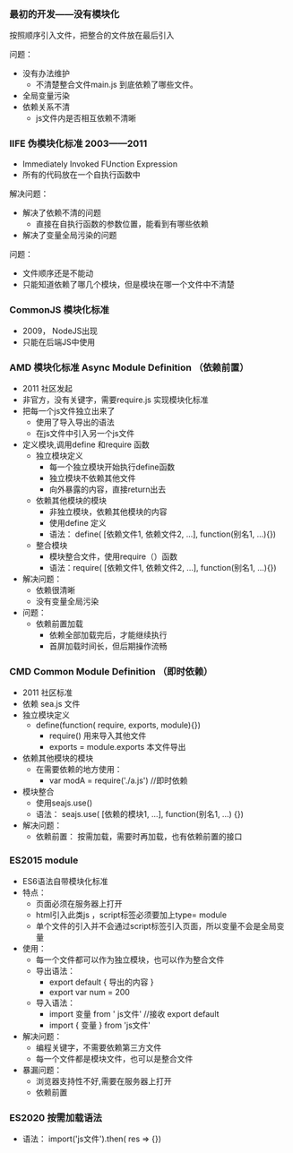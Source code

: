 ### 最初的开发——没有模块化
  按照顺序引入文件，把整合的文件放在最后引入

  问题：
  - 没有办法维护
    - 不清楚整合文件main.js 到底依赖了哪些文件。
  - 全局变量污染
  - 依赖关系不清
    - js文件内是否相互依赖不清晰

### IIFE 伪模块化标准 2003——2011
  + Immediately Invoked FUnction Expression
  + 所有的代码放在一个自执行函数中

  解决问题：
  + 解决了依赖不清的问题
    + 直接在自执行函数的参数位置，能看到有哪些依赖
  + 解决了变量全局污染的问题

  问题：
  + 文件顺序还是不能动
  + 只能知道依赖了哪几个模块，但是模块在哪一个文件中不清楚

### CommonJS 模块化标准 
  + 2009， NodeJS出现
  + 只能在后端JS中使用

### AMD 模块化标准 Async Module Definition （依赖前置）
  + 2011 社区发起
  + 非官方，没有关键字，需要require.js 实现模块化标准
  + 把每一个js文件独立出来了
    + 使用了导入导出的语法
    + 在js文件中引入另一个js文件
  + 定义模块,调用define 和require 函数
    + 独立模块定义
      + 每一个独立模块开始执行define函数
      + 独立模块不依赖其他文件
      + 向外暴露的内容，直接return出去
    + 依赖其他模块的模块
      + 非独立模块，依赖其他模块的内容
      + 使用define 定义
      + 语法： define( [依赖文件1, 依赖文件2, ...], function(别名1, ...){})
    + 整合模块
      + 模块整合文件，使用require（）函数
      + 语法：require( [依赖文件1, 依赖文件2, ...], function(别名1, ...){})
  + 解决问题： 
    + 依赖很清晰
    + 没有变量全局污染
  + 问题： 
    + 依赖前置加载
      + 依赖全部加载完后，才能继续执行
      + 首屏加载时间长，但后期操作流畅

### CMD Common Module Definition （即时依赖）
  + 2011 社区标准
  + 依赖 sea.js 文件
  + 独立模块定义
    + define(function( require, exports, module){})
      + require() 用来导入其他文件
      + exports = module.exports 本文件导出
  + 依赖其他模块的模块
    + 在需要依赖的地方使用：
      + var modA = require('./a.js') //即时依赖
  + 模块整合
    + 使用seajs.use()
    + 语法： seajs.use( [依赖的模块1, ...], function(别名1, ...) {})
  + 解决问题：
    + 依赖前置： 按需加载，需要时再加载，也有依赖前置的接口

### ES2015 module
  + ES6语法自带模块化标准
  + 特点： 
    + 页面必须在服务器上打开
    + html引入此类js ，script标签必须要加上type= module
    + 单个文件的引入并不会通过script标签引入页面，所以变量不会是全局变量
  + 使用： 
    + 每一个文件都可以作为独立模块，也可以作为整合文件
    + 导出语法：
      + export default { 导出的内容 }
      + export var num = 200
    + 导入语法： 
      + import 变量 from ' js文件' //接收 export default
      +  import {  变量 } from 'js文件'
 +  解决问题： 
    +  编程关键字，不需要依赖第三方文件
    +  每一个文件都是模块文件，也可以是整合文件
 +  暴漏问题： 
    +  浏览器支持性不好,需要在服务器上打开
    +  依赖前置

  ### ES2020 按需加载语法
  + 语法： import('js文件').then( res => {})
